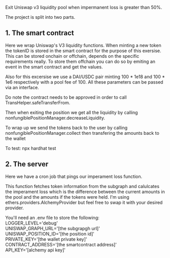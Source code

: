 Exit Uniswap v3 liquidity pool when impermanent loss is greater than 50%.

The project is split into two parts.

<h2>1. The smart contract</h2>

Here we wrap Uniswap's V3 liquidity functions. When minting a new token the tokenID is stored in the smart contract for the purpose
of this exersise. This can be stored onchain or offchain, depends on the specific requirements really. To store them offchain you can do so by emiting an event in the smart contract and get the values.

Also for this excersise we use a DAI/USDC pair minting 100 * 1e18 and 100 * 1e6 respectively with a pool fee of 100. All these parameters can be passed via an interface.

Do note the contract needs to be approved in order to call TransHelper.safeTransferFrom.

Then when exiting the position we get all the liquidity by calling nonfungiblePositionManager.decreaseLiquidity.

To wrap up we send the tokens back to the user by calling nonfungiblePositionManager.collect then transfering the amounts back to the wallet

To test:
npx hardhat test

<h2>2. The server</h2>

Here we have a cron job that pings our imperament loss function.

This function fetches token information from the subgraph and calulcates the imperament loss which is the difference between the current amounts in the pool and the amounts if the tokens were held. I'm using ethers.providers.AlchemyProvider but feel free to swap it with your desired provider. 

You'll need an .env file to store the following: <br/>
LOGGER_LEVEL='debug' <br/>
UNISWAP_GRAPH_URL='[the subgrapgh url]' <br/>
UNISWAP_POSITION_ID='[the position id]' <br/>
PRIVATE_KEY='[the wallet private key]' <br/>
CONTRACT_ADDRESS='[the smartcontract address]' <br/>
API_KEY='[alchemy api key]' <br/>
